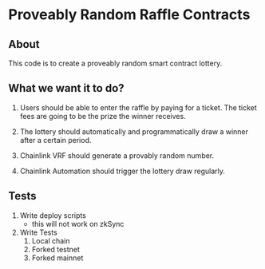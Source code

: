
# Proveably Random Raffle Contracts

## About

This code is to create a proveably random smart contract lottery.

## What we want it to do?

1. Users should be able to enter the raffle by paying for a ticket. The ticket fees are going to be the prize the winner receives.
2. The lottery should automatically and programmatically draw a winner after a certain period.
3. Chainlink VRF should generate a provably random number.

4. Chainlink Automation should trigger the lottery draw regularly.

## Tests

1. Write deploy scripts
    - this will not work on zkSync
2. Write Tests
    1. Local chain
    2. Forked testnet
    3. Forked mainnet